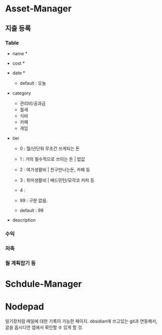 # Asset-Manager

## 지출 등록
### Table
- name *
- cost *
- date *
    - default : 오늘
- category
    - 관리비/공과금
    - 월세
    - 식비
    - 카페
    - 게임

- tier
    - 0 : 월/년단위 무조건 쓰게되는 돈
    - 1 : 거의 필수적으로 쓰이는 돈 | 밥값
    - 2 : 여가생활비 | 친구만나는돈, 카페 등
    - 3 : 취미생활비 | 배드민턴/모각코 커피 등
    - 4 : 

    - 99 : 구분 없음.
    - default : 99

- description

###

### 수익
### 저축

### 월 계획잡기 등

# Schdule-Manager

# Nodepad
일기장처럼 매일에 대한 기록이 가능한 페이지.
obsidian에 쓰고있는 git과 연동해서, 글을 옵시디언 앱에서 확인할 수 있게 할 것.